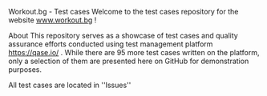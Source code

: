 Workout.bg - Test cases
Welcome to the test cases repository for the website www.workout.bg !

About
This repository serves as a showcase of test cases and quality assurance efforts conducted using test management platform https://qase.io/ . While there are 95 more test cases written on the platform, only a selection of them are presented here on GitHub for demonstration purposes.

All test cases are located in ''Issues''
